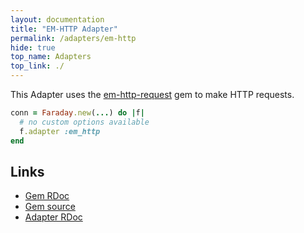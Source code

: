 ```yaml
---
layout: documentation
title: "EM-HTTP Adapter"
permalink: /adapters/em-http
hide: true
top_name: Adapters
top_link: ./
---
```


This Adapter uses the [em-http-request][rdoc] gem to make HTTP requests.

```ruby
conn = Faraday.new(...) do |f|
  # no custom options available
  f.adapter :em_http
end
```

## Links

* [Gem RDoc][rdoc]
* [Gem source][src]
* [Adapter RDoc][adapter_rdoc]

[rdoc]: https://www.rubydoc.info/gems/em-http-request
[src]: https://github.com/igrigorik/em-http-request#readme
[adapter_rdoc]: https://www.rubydoc.info/gems/faraday/Faraday/Adapter/EMHttp
